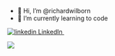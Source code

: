 - 👋 Hi, I’m @richardwilborn
- 🌱 I’m currently learning to code
<p>
  <a href="https://www.linkedin.com/in/RichardDWilborn" rel="nofollow noreferrer">
    <img src="https://i.stack.imgur.com/gVE0j.png" alt="linkedin"> LinkedIn
  </a> &nbsp;
</p>
<img src="https://github-readme-stats.vercel.app/api?username=richardwilborn&show_icons=true"/>
<!---
richardwilborn/richardwilborn is a ✨ special ✨ repository because its `README.md` (this file) appears on your GitHub profile.
You can click the Preview link to take a look at your changes.
--->
